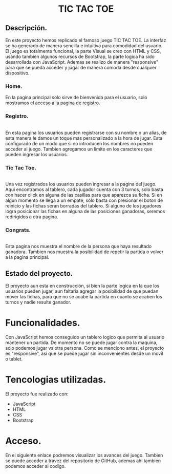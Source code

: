 
# <h1 align="center"> <strong>TIC TAC TOE</strong></h1>

## Descripción.
  
En este proyecto hemos replicado el famoso juego TIC TAC TOE. La interfaz se ha generado de manera sencilla e intuitiva para comodidad del usuario. El juego es totalmente funcional, la parte Visual se creo con HTML y CSS, usando tambien algunos recursos de Bootstrap, la parte logica ha sido desarrollada con JavaScript. Ademas se realizo de manera "responsive" para que se pueda acceder y jugar de manera comoda desde cualquier dispositivo. 
  
   ### Home.

   En la pagina principal solo sirve de bienvenida para el usuario, solo mostramos el acceso a la pagina de registro.
  
   ### Registro.
  
  ||
  |-|
  
  En esta pagina los usuarios pueden registrarse con su nombre o un alias, de esta manera le damos un toque mas personalizado a la hora de jugar. Esta configurado de un modo que si no introducen los nombres no pueden acceder al juego. Tambien agregamos un limite en los caracteres que pueden ingresar los usuarios.

  
   ### Tic Tac Toe.
  
  ||
  |-|
  
  Una vez registrados los usuarios pueden ingresar a la pagina del juego. Aqui encontramos al tablero, cada jugador cuenta con 3 turnos, solo basta con hacer click en alguna de las casillas para que aparezca su ficha. Si en algun momento se llega a un empate, solo basta con presionar el boton de reinicio y las fichas seran borradas del tablero. Si alguno de los jugadores logra posicionar las fichas en alguna de las posiciones ganadoras, seremos redirigidos a otra pagina.


  ### Congrats.
  
  ||
  |-|
  
  Esta pagina nos muestra el nombre de la persona que haya resultado ganadora. Tambien nos muestra la posibilidad de repetir la partida o volver a la pagina principal.
    
 
  
## Estado del proyecto.
  
  El proyecto aun esta en construcción, si bien la parte logica en la que los usuarios pueden jugar, aun faltaria agregar la posibilidad de que puedan mover las fichas, para que no se acabe la partida en cuanto se acaben los turnos y nadie resulte ganador.
  
# Funcionalidades.
  
  Con JavaScript hemos conseguido un tablero logico que permita al usuario mantener un partida. De momento no se puede jugar contra la maquina, solo podemos jugar vs otra persona. Como se menciono antes, el proyecto es "responsive", asi que se puede jugar sin inconvenientes desde un movil o tablet.      
  
# Tencologias utilizadas.
  
  El proyecto fue realizado con:
  - JavaScript
  - HTML
  - CSS
  - Bootstrap

# Acceso.

 En el siguiente enlace podremos visualizar los avances del juego. Tambien se puede acceder a travez del repositorio de GitHub, ademas ahi tambien podemos acceder al codigo.
 